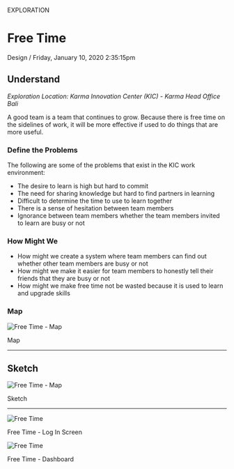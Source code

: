 <p class="type">EXPLORATION</p>

# Free Time

<p class="meta">Design  /  Friday, January 10, 2020 2:35:15pm</p>

## Understand

*Exploration Location: Karma Innovation Center (KIC) - Karma Head Office Bali*

A good team is a team that continues to grow. Because there is free time on the sidelines of work, it will be more effective if used to do things that are more useful.

### Define the Problems

The following are some of the problems that exist in the KIC work environment:

* The desire to learn is high but hard to commit
* The need for sharing knowledge but hard to find partners in learning
* Difficult to determine the time to use to learn together
* There is a sense of hesitation between team members
* Ignorance between team members whether the team members invited to learn are busy or not

### How Might We

* How might we create a system where team members can find out whether other team members are busy or not
* How might we make it easier for team members to honestly tell their friends that they are busy or not
* How might we make free time not be wasted because it is used to learn and upgrade skills

### Map

![Free Time - Map](https://farooq-agent.web.app/assets/images/works/details/228-free-time/free-time-map.png)

<p class="caption">Map</p>

---
<p></p>

## Sketch

![Free Time - Map](https://farooq-agent.web.app/assets/images/works/details/228-free-time/free-time-sketch.jpg)

<p class="caption">Sketch</p>

---
<p></p>

![Free Time](https://farooq-agent.web.app/assets/images/works/details/228-free-time/login.jpg)

<p class="caption">Free Time - Log In Screen</p>

![Free Time](https://farooq-agent.web.app/assets/images/works/details/228-free-time/dashboard.jpg)

<p class="caption">Free Time - Dashboard</p>

